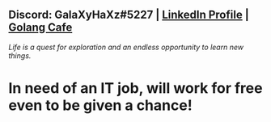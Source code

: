 ## Discord: GalaXyHaXz#5227 | [LinkedIn Profile](https://www.linkedin.com/public-profile/in/andi-seilee-016798204/) | [Golang Cafe](https://golang.cafe/developer/andi-seilee-1611397750)

*Life is a quest for exploration and an endless opportunity to learn new things.*

# In need of an IT job, will work for free even to be given a chance!

<!--
**galaxyhaxz/galaxyhaxz** is a ✨ _special_ ✨ repository because its `README.md` (this file) appears on your GitHub profile.

Here are some ideas to get you started:

- 🔭 I’m currently working on ...
- 🌱 I’m currently learning ...
- 👯 I’m looking to collaborate on ...
- 🤔 I’m looking for help with ...
- 💬 Ask me about ...
- 📫 How to reach me: ...
- 😄 Pronouns: ...
- ⚡ Fun fact: ...
-->
